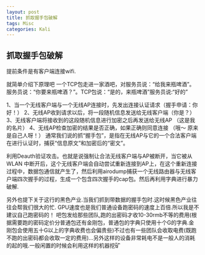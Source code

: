 ```yaml
---
layout: post
title: 抓取握手包破解  
tags: Misc
categories: Kali
---
```

## 抓取握手包破解



提前条件是有客户端连接wifi.

就简单介绍下原理吧 一个TCP包走进一家酒吧，对服务员说：“给我来瓶啤酒”。服务员说：“你要来瓶啤酒？”。TCP包说：“是的，来瓶啤酒”服务员说:“好的”

1、当一个无线客户端与一个无线AP连接时，先发出连接认证请求（握手申请：你好！）
2、无线AP收到请求以后，将一段随机信息发送给无线客户端（你是？）
3、无线客户端将接收到的这段随机信息进行加密之后再发送给无线AP （这是我的名片）
4、无线AP检查加密的结果是否正确，如果正确则同意连接 （哦～ 原来是自己人呀！）
通常我们说的抓“握手包”，是指在无线AP与它的一个合法客户端在进行认证时，捕获“信息原文”和加密后的“密文”。 

利用Deauth验证攻击。也就是说强制让合法无线客户端与AP被断开，当它被从WLAN 中断开后，这个无线客户端会自动尝试重新连接到AP上，在这个重新连接过程中，数据包通信就产生了，然后利用airodump捕获一个无线路由器与无线客户端四次握手的过程，生成一个包含四次握手的cap包。然后再利用字典进行暴力破解.


另外也提下关于这行的黑色产业.当我们抓到带数据的握手包时.这时候黑色产业往往会帮我们很大的忙.
GPU速度也是我们普通设备跑密码的速度上百倍.所以我是不建议自己跑密码的！
吧包发给那些团队,跑的出密码才收10-30rmb不等的费用(根据需要跑的密码定价分普通包还有金刚包，普通包的字典只使用十个G的字典.金刚包会使用五十G以上的字典收费也会偏贵些)不过也有一些团队会收取电费(既跑不跑的出密码都会收取一定的费用)...另外这样的设备非常耗电不是一般人的消耗的起的哦.一般闲置的时候会利用这样的机器挖矿























